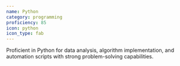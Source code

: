 ```yaml
---
name: Python
category: programming
proficiency: 85
icon: python
icon_type: fab
---
```

Proficient in Python for data analysis, algorithm implementation, and automation scripts with strong problem-solving capabilities.
